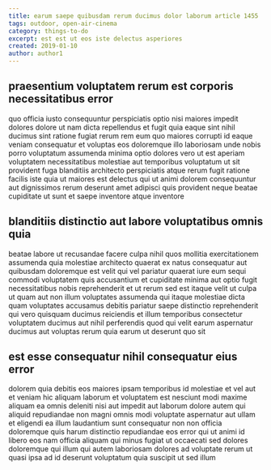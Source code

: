 ```yaml
---
title: earum saepe quibusdam rerum ducimus dolor laborum article 1455
tags: outdoor, open-air-cinema
category: things-to-do
excerpt: est est ut eos iste delectus asperiores
created: 2019-01-10
author: author1
---
```


## praesentium voluptatem rerum est corporis necessitatibus error

quo officia iusto consequuntur perspiciatis optio nisi maiores impedit dolores dolore ut nam dicta repellendus et fugit quia eaque sint nihil ducimus sint ratione fugiat rerum rem eum quo maiores corrupti id eaque veniam consequatur et voluptas eos doloremque illo laboriosam unde nobis porro voluptatum assumenda minima optio dolores vero ut est aperiam voluptatem necessitatibus molestiae aut temporibus voluptatum ut sit provident fuga blanditiis architecto perspiciatis atque rerum fugit ratione facilis iste quia ut maiores est delectus qui ut animi dolorem consequuntur aut dignissimos rerum deserunt amet adipisci quis provident neque beatae cupiditate ut sunt et saepe inventore atque inventore

## blanditiis distinctio aut labore voluptatibus omnis quia

beatae labore ut recusandae facere culpa nihil quos mollitia exercitationem assumenda quia molestiae architecto quaerat ex natus consequatur aut quibusdam doloremque est velit qui vel pariatur quaerat iure eum sequi commodi voluptatem quis accusantium et cupiditate minima aut optio fugit necessitatibus nobis reprehenderit et ut rerum sed est itaque velit ut culpa ut quam aut non illum voluptates assumenda qui itaque molestiae dicta quam voluptates accusamus debitis pariatur saepe distinctio reprehenderit qui vero quisquam ducimus reiciendis et illum temporibus consectetur voluptatem ducimus aut nihil perferendis quod qui velit earum aspernatur ducimus aut voluptas rerum quia earum ut deserunt quo sit

## est esse consequatur nihil consequatur eius error

dolorem quia debitis eos maiores ipsam temporibus id molestiae et vel aut et veniam hic aliquam laborum et voluptatem est nesciunt modi maxime aliquam ea omnis deleniti nisi aut impedit aut laborum dolore autem qui aliquid repudiandae non magni omnis modi voluptate aspernatur aut ullam et eligendi ea illum laudantium sunt consequatur non non officia doloremque quis harum distinctio repudiandae eos error qui ut animi id libero eos nam officia aliquam qui minus fugiat ut occaecati sed dolores doloremque qui illum qui autem laboriosam dolores ad voluptate rerum ut quasi ipsa ad id deserunt voluptatum quia suscipit ut sed illum
